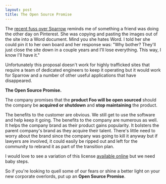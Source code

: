 ```yaml
---
layout: post
title: The Open Source Promise
---
```


The [recent fuss over Sparrow](http://mattgemmell.com/2012/07/21/entitlement-and-acquisition/) 
reminds me of something a friend was doing the other day on Pinterest. 
She was copying and pasting the images out of the site into a Word
document. Mind you she hates Word. I told her she could pin it to her
own board and her response was: "Why bother? They'll just close the site
down in a couple years and I'll lose everything.  This way, I know I'll
have it."

Unfortunately this proposal doesn't work for highly trafficked sites
that require a team of dedicated engineers to keep it operating but it
would work for Sparrow and a number of other useful applications that have
disappeared.

**The Open Source Promise.**

The company promises that the **product Foo will be open sourced** should
the company be **acquired or shutdown** and **stop maintaining** the product.

The benefits to the customer are obvious. We still get to use the
software and help keep it going. The benefits to the company are
numerous as well. It helps the company brand as their product gains
popularity. It bolsters the parent company's brand as they acquire their
talent. There's little need to worry about the brand since the company
was going to kill it anyway but if lawyers are involved, it could easily
be ripped out and left for the community to rebrand it as part of the
transition plan.

I would love to see a variation of this license 
[available online](http://opensource.org/licenses/category) but we need
baby steps.

So if you're looking to quell some of our fears or shine a better light
on your new corporate overlords, put up an **Open Source Promise**.

